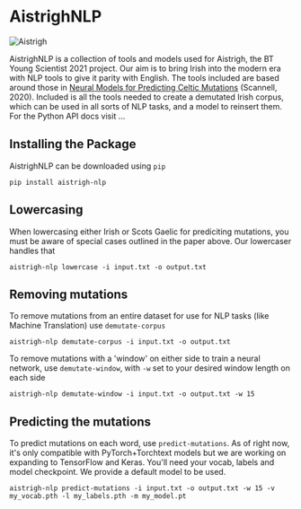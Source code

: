 # AistrighNLP

![Aistrigh](https://github.com/JustCunn/AistrighNLP/blob/master/images/github_aistrigh.png)

AistrighNLP is a collection of tools and models used for Aistrigh, the BT Young Scientist 2021 project. Our aim is to bring Irish into the modern era with NLP tools to give it parity with English.
The tools included are based around those in [Neural Models for Predicting Celtic Mutations](https://www.aclweb.org/anthology/2020.sltu-1.1.pdf) (Scannell, 2020). Included is all the tools needed to create a demutated Irish corpus, which can be used in all sorts of NLP tasks, and a model to reinsert them. For the Python API docs visit ...

Installing the Package
---------------------------
AistrighNLP can be downloaded using `pip`
```
pip install aistrigh-nlp
```


Lowercasing
---------------------------
When lowercasing either Irish or Scots Gaelic for prediciting mutations, you must be aware of special cases outlined in the paper above. Our lowercaser handles that
```
aistrigh-nlp lowercase -i input.txt -o output.txt
```


Removing mutations
-----------------------
To remove mutations from an entire dataset for use for NLP tasks (like Machine Translation) use `demutate-corpus`
```
aistrigh-nlp demutate-corpus -i input.txt -o output.txt
```

To remove mutations with a 'window' on either side to train a neural network, use `demutate-window`, with `-w` set to your desired window length on each side
```
aistrigh-nlp demutate-window -i input.txt -o output.txt -w 15
```


Predicting the mutations
-------------------------
To predict mutations on each word, use `predict-mutations`. As of right now, it's only compatible with PyTorch+Torchtext models but we are working on expanding to TensorFlow and Keras. You'll need your vocab, labels and model checkpoint. We provide a default model to be used.
```
aistrigh-nlp predict-mutations -i input.txt -o output.txt -w 15 -v my_vocab.pth -l my_labels.pth -m my_model.pt
```

